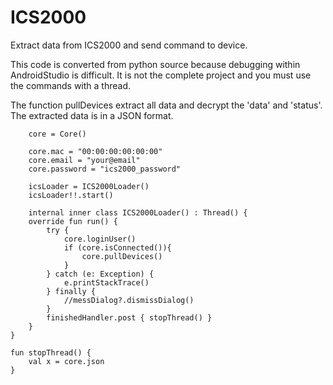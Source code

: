 # ICS2000
Extract data from ICS2000 and send command to device.

This code is converted from python source because debugging within AndroidStudio is difficult.
It is not the complete project and you must use the commands with a thread.

The function pullDevices extract all data and decrypt the 'data' and 'status'. The extracted data is in a JSON format.

        core = Core()

        core.mac = "00:00:00:00:00:00"
        core.email = "your@email"
        core.password = "ics2000_password"

        icsLoader = ICS2000Loader()
        icsLoader!!.start()

        internal inner class ICS2000Loader() : Thread() {
        override fun run() {
            try {
                core.loginUser()
                if (core.isConnected()){
                    core.pullDevices()
                }
            } catch (e: Exception) {
                e.printStackTrace()
            } finally {
                //messDialog?.dismissDialog()
            }
            finishedHandler.post { stopThread() }
        }
    }

    fun stopThread() {
        val x = core.json
    }
